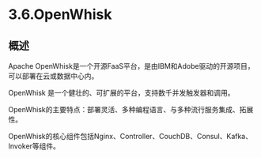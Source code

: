 # 3.6.OpenWhisk

## 概述

Apache OpenWhisk是一个开源FaaS平台，是由IBM和Adobe驱动的开源项目，可以部署在云或数据中心内。

OpenWhisk 是一个健壮的、可扩展的平台，支持数千并发触发器和调用。

OpenWhisk的主要特点：部署灵活、多种编程语言、与多种流行服务集成、拓展性。

OpenWhisk的核心组件包括Nginx、Controller、CouchDB、Consul、Kafka、Invoker等组件。